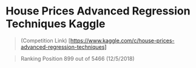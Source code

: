 # House Prices Advanced Regression Techniques Kaggle

> (Competition Link) [https://www.kaggle.com/c/house-prices-advanced-regression-techniques]

>Ranking Position 899 out of 5466 (12/5/2018)
